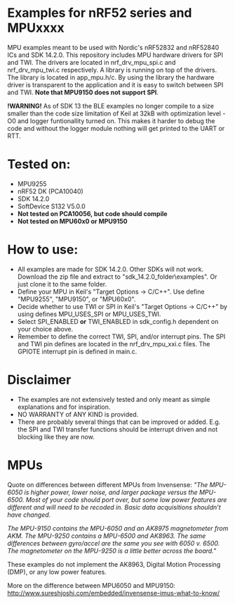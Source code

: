 # Examples for nRF52 series and MPUxxxx
MPU examples meant to be used with Nordic's nRF52832 and nRF52840 ICs and SDK 14.2.0. 
This repository includes MPU hardware drivers for SPI and TWI. The drivers are located in nrf_drv_mpu_spi.c and nrf_drv_mpu_twi.c respectively. A library is running on top of the drivers. The library is located in app_mpu.h/c. By using the library the hardware driver is transparent to the application and it is easy to switch between SPI and TWI. <b>Note that MPU9150 does not support SPI</b>.

<b>!WARNING!</b>
As of SDK 13 the BLE examples no longer compile to a size smaller than the code size limitation of Keil at 32kB with optimization level -O0 and logger funtionallity turned on. This makes it harder to debug the code and without the logger module nothing will get printed to the UART or RTT.

# Tested on:
* MPU9255
* nRF52 DK (PCA10040)
* SDK 14.2.0
* SoftDevice S132 V5.0.0
* <b>Not tested on PCA10056, but code should compile</b>
* <b>Not tested on MPU60x0 or MPU9150</b>

# How to use:
* All examples are made for SDK 14.2.0. Other SDKs will not work. Download the zip file and extract to "sdk_14.2.0_folder\examples". Or just clone it to the same folder. 
* Define your MPU in Keil's "Target Options -> C/C++". Use define "MPU9255", "MPU9150", or "MPU60x0".
* Decide whether to use TWI or SPI in Keil's "Target Options -> C/C++" by using defines MPU_USES_SPI or MPU_USES_TWI.
* Select SPI_ENABLED <b>or</b> TWI_ENABLED in sdk_config.h dependent on your choice above. 
* Remember to define the correct TWI, SPI, and/or interrupt pins. The SPI and TWI pin defines are located in the nrf_drv_mpu_xxi.c files. The GPIOTE interrupt pin is defined in main.c.

# Disclaimer
 * The examples are not extensively tested and only meant as simple explanations and for inspiration. 
 * NO WARRANTY of ANY KIND is provided.
 * There are probably several things that can be improved or added. E.g. the SPI and TWI transfer functions should be interrupt driven and not blocking like they are now. 

# MPUs
Quote on differences between different MPUs from Invensense:
<i>"The MPU-6050 is higher power, lower noise, and larger package versus the MPU-6500. Most of your code should port over, but some low power features are different and will need to be recoded in. Basic data acquisitions shouldn’t have changed.

The MPU-9150 contains the MPU-6050 and an AK8975 magnetometer from AKM. The MPU-9250 contains a MPU-6500 and AK8963. The same differences between gyro/accel are the same you see with 6050 v. 6500. The magnetometer on the MPU-9250 is a little better across the board."</i>

These examples do not implement the AK8963, Digital Motion Processing (DMP), or any low power features.

More on the difference between MPU6050 and MPU9150: http://www.sureshjoshi.com/embedded/invensense-imus-what-to-know/
